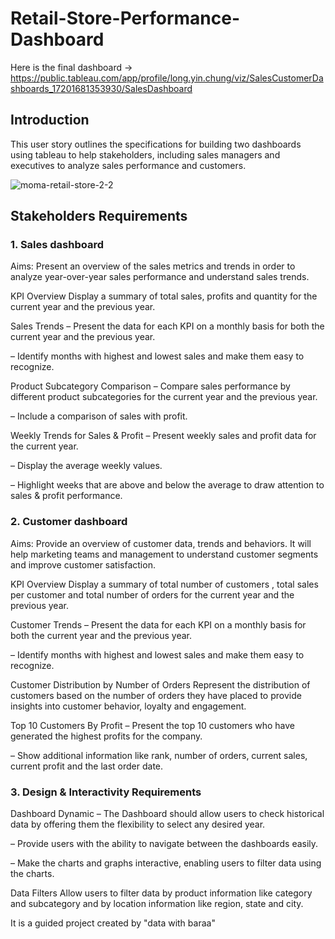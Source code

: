 # Retail-Store-Performance-Dashboard

Here is the final dashboard ->
https://public.tableau.com/app/profile/long.yin.chung/viz/SalesCustomerDashboards_17201681353930/SalesDashboard

## Introduction
This user story outlines the specifications for building two dashboards using tableau to help stakeholders, including sales managers and executives to analyze sales performance and customers.

![moma-retail-store-2-2](https://github.com/kc89878/Retail-Store-Performance-Dashboard/assets/79961717/3cb077ba-cd1f-4a7d-a1a2-4d75b063f7b9)

## Stakeholders Requirements
### 1. Sales dashboard
Aims: Present an overview of the sales metrics and trends in order to analyze year-over-year sales performance and understand sales trends.

KPI Overview
Display a summary of total sales, profits and quantity for the current year and the previous year.

Sales Trends
 – Present the data for each KPI on a monthly basis for both the current year and the previous year.

 – Identify months with highest and lowest sales and make them easy to recognize.

Product Subcategory Comparison
 – Compare sales performance by different product subcategories for the current year and the previous year.

 – Include a comparison of sales with profit.

Weekly Trends for Sales & Profit
 – Present weekly sales and profit data for the current year.

 – Display the average weekly values.

 – Highlight weeks that are above and below the average to draw attention to sales & profit performance.

### 2. Customer dashboard
Aims: Provide an overview of customer data, trends and behaviors. It will help marketing teams and management to understand customer segments and improve customer satisfaction.

KPI Overview
Display a summary of total number of customers , total sales per customer and total number of orders for the current year and the previous year.

Customer Trends
 – Present the data for each KPI on a monthly basis for both the current year and the previous year.

 – Identify months with highest and lowest sales and make them easy to recognize.

Customer Distribution by Number of Orders
Represent the distribution of customers based on the number of orders they have placed to provide insights into customer behavior, loyalty and engagement.

Top 10 Customers By Profit
 – Present the top 10 customers who have generated the highest profits for the company.

 – Show additional information like rank, number of orders, current sales, current profit and the last order date.

 ### 3. Design & Interactivity Requirements

 Dashboard Dynamic
 – The Dashboard should allow users to check historical data by offering them the flexibility to select any desired year.

 – Provide users with the ability to navigate between the dashboards easily.

 – Make the charts and graphs interactive, enabling users to filter data using the charts.

Data Filters
Allow users to filter data by product information like category and subcategory and by location information like region, state and city.
            
It is a guided project created by "data with baraa"
